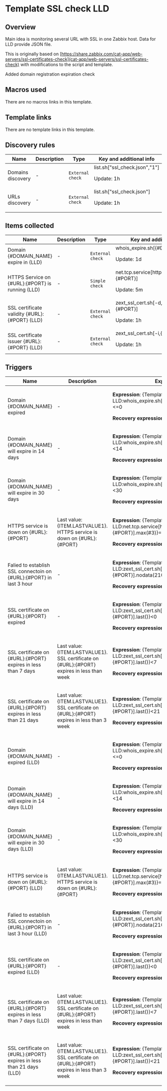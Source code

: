 # Template SSL check LLD

## Overview

Main idea is monitoring several URL with SSL in one Zabbix host. Data for LLD provide JSON file.


This is originally based on [https://share.zabbix.com/cat-app/web-servers/ssl-certificates-check](cat-app/web-servers/ssl-certificates-check) with modifications to the script and template.


Added domain registration expiration check



## Macros used

There are no macros links in this template.

## Template links

There are no template links in this template.

## Discovery rules

|Name|Description|Type|Key and additional info|
|----|-----------|----|----|
|Domains discovery|<p>-</p>|`External check`|list.sh["ssl_check.json","1"]<p>Update: 1h</p>|
|URLs discovery|<p>-</p>|`External check`|list.sh["ssl_check.json"]<p>Update: 1h</p>|
## Items collected

|Name|Description|Type|Key and additional info|
|----|-----------|----|----|
|Domain {#DOMAIN_NAME} expire in (LLD)|<p>-</p>|`External check`|whois_expire.sh[{#DOMAIN_NAME}]<p>Update: 1d</p>|
|HTTPS Service on {#URL}:{#PORT} is running (LLD)|<p>-</p>|`Simple check`|net.tcp.service[https,{#URL},{#PORT}]<p>Update: 5m</p>|
|SSL certificate validity {#URL}:{#PORT} (LLD)|<p>-</p>|`External check`|zext_ssl_cert.sh[-d,{#URL},{#PORT}]<p>Update: 1h</p>|
|SSL certificate issuer {#URL}:{#PORT} (LLD)|<p>-</p>|`External check`|zext_ssl_cert.sh[-i,{#URL},{#PORT}]<p>Update: 1h</p>|
## Triggers

|Name|Description|Expression|Priority|
|----|-----------|----------|--------|
|Domain {#DOMAIN_NAME} expired|<p>-</p>|<p>**Expression**: {Template SSL check LLD:whois_expire.sh[{#DOMAIN_NAME}].last()}<=0</p><p>**Recovery expression**: </p>|disaster|
|Domain {#DOMAIN_NAME} will expire in 14 days|<p>-</p>|<p>**Expression**: {Template SSL check LLD:whois_expire.sh[{#DOMAIN_NAME}].last()}<14</p><p>**Recovery expression**: </p>|high|
|Domain {#DOMAIN_NAME} will expire in 30 days|<p>-</p>|<p>**Expression**: {Template SSL check LLD:whois_expire.sh[{#DOMAIN_NAME}].last()}<30</p><p>**Recovery expression**: </p>|warning|
|HTTPS service is down on {#URL}:{#PORT}|<p>Last value: {ITEM.LASTVALUE1}. HTTPS service is down on {#URL}:{#PORT}</p>|<p>**Expression**: {Template SSL check LLD:net.tcp.service[https,{#URL},{#PORT}].max(#3)}=0</p><p>**Recovery expression**: </p>|average|
|Falied to establish SSL connectoin on {#URL}:{#PORT} in last 3 hour|<p>-</p>|<p>**Expression**: {Template SSL check LLD:zext_ssl_cert.sh[-d,{#URL},{#PORT}].nodata(210m)}=1</p><p>**Recovery expression**: </p>|high|
|SSL certificate on {#URL}:{#PORT} expired|<p>-</p>|<p>**Expression**: {Template SSL check LLD:zext_ssl_cert.sh[-d,{#URL},{#PORT}].last()}<0</p><p>**Recovery expression**: </p>|disaster|
|SSL certificate on {#URL}:{#PORT} expires in less than 7 days|<p>Last value: {ITEM.LASTVALUE1}. SSL certificate on {#URL}:{#PORT} expires in less than week</p>|<p>**Expression**: {Template SSL check LLD:zext_ssl_cert.sh[-d,{#URL},{#PORT}].last()}<7</p><p>**Recovery expression**: </p>|high|
|SSL certificate on {#URL}:{#PORT} expires in less than 21 days|<p>Last value: {ITEM.LASTVALUE1}. SSL certificate on {#URL}:{#PORT} expires in less than 3 week</p>|<p>**Expression**: {Template SSL check LLD:zext_ssl_cert.sh[-d,{#URL},{#PORT}].last()}<21</p><p>**Recovery expression**: </p>|warning|
|Domain {#DOMAIN_NAME} expired (LLD)|<p>-</p>|<p>**Expression**: {Template SSL check LLD:whois_expire.sh[{#DOMAIN_NAME}].last()}<=0</p><p>**Recovery expression**: </p>|disaster|
|Domain {#DOMAIN_NAME} will expire in 14 days (LLD)|<p>-</p>|<p>**Expression**: {Template SSL check LLD:whois_expire.sh[{#DOMAIN_NAME}].last()}<14</p><p>**Recovery expression**: </p>|high|
|Domain {#DOMAIN_NAME} will expire in 30 days (LLD)|<p>-</p>|<p>**Expression**: {Template SSL check LLD:whois_expire.sh[{#DOMAIN_NAME}].last()}<30</p><p>**Recovery expression**: </p>|warning|
|HTTPS service is down on {#URL}:{#PORT} (LLD)|<p>Last value: {ITEM.LASTVALUE1}. HTTPS service is down on {#URL}:{#PORT}</p>|<p>**Expression**: {Template SSL check LLD:net.tcp.service[https,{#URL},{#PORT}].max(#3)}=0</p><p>**Recovery expression**: </p>|average|
|Falied to establish SSL connectoin on {#URL}:{#PORT} in last 3 hour (LLD)|<p>-</p>|<p>**Expression**: {Template SSL check LLD:zext_ssl_cert.sh[-d,{#URL},{#PORT}].nodata(210m)}=1</p><p>**Recovery expression**: </p>|high|
|SSL certificate on {#URL}:{#PORT} expired (LLD)|<p>-</p>|<p>**Expression**: {Template SSL check LLD:zext_ssl_cert.sh[-d,{#URL},{#PORT}].last()}<0</p><p>**Recovery expression**: </p>|disaster|
|SSL certificate on {#URL}:{#PORT} expires in less than 7 days (LLD)|<p>Last value: {ITEM.LASTVALUE1}. SSL certificate on {#URL}:{#PORT} expires in less than week</p>|<p>**Expression**: {Template SSL check LLD:zext_ssl_cert.sh[-d,{#URL},{#PORT}].last()}<7</p><p>**Recovery expression**: </p>|high|
|SSL certificate on {#URL}:{#PORT} expires in less than 21 days (LLD)|<p>Last value: {ITEM.LASTVALUE1}. SSL certificate on {#URL}:{#PORT} expires in less than 3 week</p>|<p>**Expression**: {Template SSL check LLD:zext_ssl_cert.sh[-d,{#URL},{#PORT}].last()}<21</p><p>**Recovery expression**: </p>|warning|
